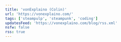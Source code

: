 ```yaml
---
title: 'vonExplaino (Colin)'
url: 'https://vonexplaino.com/'
tags: ['steampulp', 'steampunk', 'coding']
updatesFeed: 'https://vonexplaino.com/blog/rss.xml'
nsfw: false
rss: true
---
```

